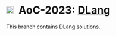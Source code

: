 <!-- TODO: Upload a transparent icon & use that instead -->
# <img src="https://avatars.githubusercontent.com/u/152345110" width="20"/>&nbsp;&nbsp;AoC-2023: [DLang](https://dlang.org/)
This branch contains DLang solutions.
